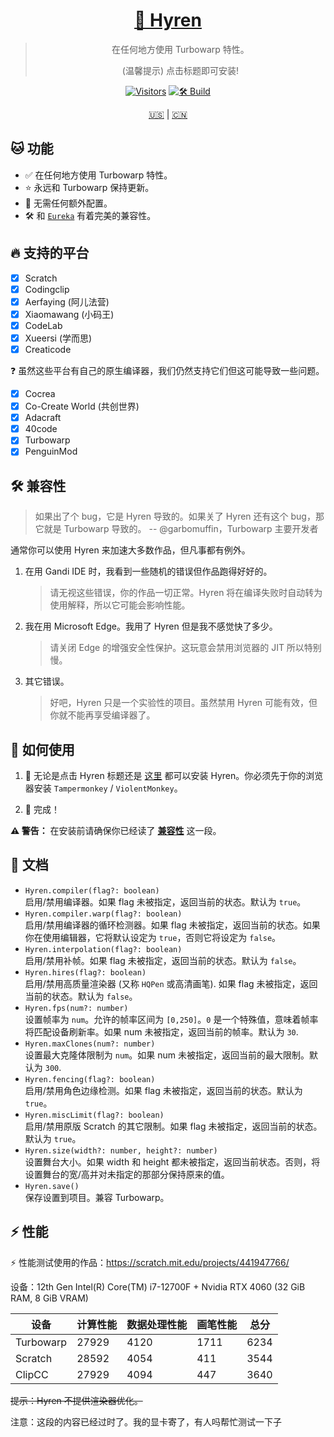 <div align="center">

# [👾 Hyren](https://furryr.github.io/hyren/hyren.release.user.js)

> 在任何地方使用 Turbowarp 特性。
> 
> (温馨提示) 点击标题即可安装!

[![Visitors](https://hits.dwyl.com/FurryR/hyren.svg?style=flat-square)](http://github.com/FurryR/hyren)
[![🛠️ Build](https://github.com/FurryR/hyren/actions/workflows/ci.yaml/badge.svg)](https://github.com/FurryR/hyren/actions/workflows/ci.yaml)

[🇺🇸](./README.md) | [🇨🇳](./README-zh_CN.md)

</div align="center">

## 🐱 功能

- ✅ 在任何地方使用 Turbowarp 特性。
- ⭐ 永远和 Turbowarp 保持更新。
- 🤖 无需任何额外配置。
- 🛠️ 和 [`Eureka`](https://github.com/EurekaScratch/eureka-loader) 有着完美的兼容性。

## 🔥 支持的平台

- [x] Scratch
- [x] Codingclip
- [x] Aerfaying (阿儿法营)
- [x] Xiaomawang (小码王)
- [x] CodeLab
- [x] Xueersi (学而思)
- [x] Creaticode

❓ 虽然这些平台有自己的原生编译器，我们仍然支持它们但这可能导致一些问题。

- [x] Cocrea
- [x] Co-Create World (共创世界)
- [x] Adacraft
- [x] 40code
- [x] Turbowarp
- [x] PenguinMod

## 🛠️ 兼容性

> 如果出了个 bug，它是 Hyren 导致的。如果关了 Hyren 还有这个 bug，那它就是 Turbowarp 导致的。 -- @garbomuffin，Turbowarp 主要开发者

通常你可以使用 Hyren 来加速大多数作品，但凡事都有例外。

1. 在用 Gandi IDE 时，我看到一些随机的错误但作品跑得好好的。
   > 请无视这些错误，你的作品一切正常。Hyren 将在编译失败时自动转为使用解释，所以它可能会影响性能。
2. 我在用 Microsoft Edge。我用了 Hyren 但是我不感觉快了多少。
   > 请关闭 Edge 的增强安全性保护。这玩意会禁用浏览器的 JIT 所以特别慢。
3. 其它错误。
   > 好吧，Hyren 只是一个实验性的项目。虽然禁用 Hyren 可能有效，但你就不能再享受编译器了。

## 🤔 如何使用

1. 🔽 无论是点击 Hyren 标题还是 [这里](https://furryr.github.io/hyren/hyren.release.user.js) 都可以安装 Hyren。你必须先于你的浏览器安装 `Tampermonkey` / `ViolentMonkey`。

2. 🎉 完成！

**⚠️ 警告：** 在安装前请确保你已经读了 [**兼容性**](#🛠️-兼容性) 这一段。

## 📄 文档

- `Hyren.compiler(flag?: boolean)`  
  启用/禁用编译器。如果 flag 未被指定，返回当前的状态。默认为 `true`。
- `Hyren.compiler.warp(flag?: boolean)`  
  启用/禁用编译器的循环检测器。如果 flag 未被指定，返回当前的状态。如果你在使用编辑器，它将默认设定为 `true`，否则它将设定为 `false`。
- `Hyren.interpolation(flag?: boolean)`  
  启用/禁用补帧。如果 flag 未被指定，返回当前的状态。默认为 `false`。
- `Hyren.hires(flag?: boolean)`  
  启用/禁用高质量渲染器 (又称 `HQPen` 或高清画笔). 如果 flag 未被指定，返回当前的状态。默认为 `false`。
- `Hyren.fps(num?: number)`  
  设置帧率为 `num`。允许的帧率区间为 `[0,250]`。`0` 是一个特殊值，意味着帧率将匹配设备刷新率。如果 num 未被指定，返回当前的帧率。默认为 `30`.
- `Hyren.maxClones(num?: number)`  
  设置最大克隆体限制为 `num`。如果 num 未被指定，返回当前的最大限制。默认为 `300`.
- `Hyren.fencing(flag?: boolean)`  
  启用/禁用角色边缘检测。如果 flag 未被指定，返回当前的状态。默认为 `true`。
- `Hyren.miscLimit(flag?: boolean)`  
  启用/禁用原版 Scratch 的其它限制。如果 flag 未被指定，返回当前的状态。默认为 `true`。
- `Hyren.size(width?: number, height?: number)`  
  设置舞台大小。如果 width 和 height 都未被指定，返回当前状态。否则，将设置舞台的宽/高并对未指定的那部分保持原来的值。
- `Hyren.save()`  
  保存设置到项目。兼容 Turbowarp。

## ⚡ 性能

⚡ 性能测试使用的作品：https://scratch.mit.edu/projects/441947766/

设备：12th Gen Intel(R) Core(TM) i7-12700F + Nvidia RTX 4060 (32 GiB RAM, 8 GiB VRAM)

| 设备      | 计算性能 | 数据处理性能 | 画笔性能 | 总分 |
| --------- | -------- | ------------ | -------- | ---- |
| Turbowarp | 27929    | 4120         | 1711     | 6234 |
| Scratch   | 28592    | 4054         | 411      | 3544 |
| ClipCC    | 27929    | 4094         | 447      | 3640 |

~~提示：Hyren 不提供渲染器优化。~~

注意：这段的内容已经过时了。我的显卡寄了，有人吗帮忙测试一下子
